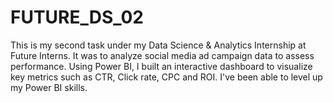 # FUTURE_DS_02
This is my second task under my Data Science &amp; Analytics Internship at Future Interns. It was to analyze social media ad campaign data to assess performance. Using Power BI, I built an interactive dashboard to visualize key metrics such as CTR, Click rate, CPC and ROI. I've been able to level up my Power BI skills.
